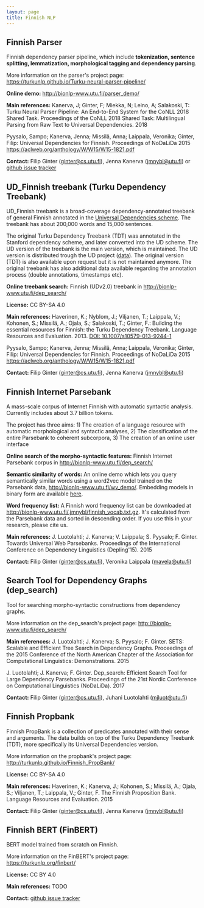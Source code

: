```yaml
---
layout: page
title: Finnish NLP
---
```


## Finnish Parser <a id="parser"></a>

Finnish dependency parser pipeline, which include **tokenization, sentence splitting, lemmatization, morphological tagging and dependency parsing**.

 More information on the parser's project page: <https://turkunlp.github.io/Turku-neural-parser-pipeline/>
 
 **Online demo:** <http://bionlp-www.utu.fi/parser_demo/>
 
 **Main references:**
Kanerva, J; Ginter, F; Miekka, N; Leino, A; Salakoski, T: Turku Neural Parser Pipeline: An End-to-End System for the CoNLL 2018 Shared Task. Proceedings of the CoNLL 2018 Shared Task: Multilingual Parsing from Raw Text to Universal Dependencies. 2018

Pyysalo, Sampo; Kanerva, Jenna; Missilä, Anna; Laippala, Veronika; Ginter, Filip: Universal Dependencies for Finnish. Proceedings of NoDaLiDa 2015 <https://aclweb.org/anthology/W/W15/W15-1821.pdf>
 
 **Contact:** Filip Ginter (ginter@cs.utu.fi), Jenna Kanerva (jmnybl@utu.fi) or [github issue tracker](https://github.com/TurkuNLP/Turku-neural-parser-pipeline/issues)
 
## UD_Finnish treebank (Turku Dependency Treebank) <a id="treebank"></a>
 
 UD_Finnish treebank is a broad-coverage dependency-annotated treebank of general Finnish annotated in the [Universal Dependencies scheme](http://universaldependencies.org/). The treebank has about 200,000 words and 15,000 sentences.
 
The original Turku Dependency Treebank (TDT) was annotated in the Stanford dependency scheme, and later converted into the UD scheme. The UD version of the treebank is the main version, which is maintained. The UD version is distributed trough the UD project ([data](http://universaldependencies.org/#download)). The original version (TDT) is also available upon request but it is not maintained anymore. The original treebank has also additional data available regarding the annotation process (double annotations, timestamps etc).

**Online treebank search:** Finnish (UDv2.0) treebank in <http://bionlp-www.utu.fi/dep_search/>

**License:** CC BY-SA 4.0

**Main references:**
Haverinen, K.; Nyblom, J.; Viljanen, T.; Laippala, V.; Kohonen, S.; Missilä, A.; Ojala, S.; Salakoski, T.; Ginter, F.: Building the essential resources for Finnish: the Turku Dependency Treebank. Language Resources and Evaluation. 2013. [DOI: 10.1007/s10579-013-9244-1](http://dx.doi.org/10.1007/s10579-013-9244-1)

Pyysalo, Sampo; Kanerva, Jenna; Missilä, Anna; Laippala, Veronika; Ginter, Filip: Universal Dependencies for Finnish. Proceedings of NoDaLiDa 2015 <https://aclweb.org/anthology/W/W15/W15-1821.pdf>

**Contact:** Filip Ginter (ginter@cs.utu.fi), Jenna Kanerva (jmnybl@utu.fi)

## Finnish Internet Parsebank <a id="parsebank"></a>

A mass-scale corpus of Internet Finnish with automatic syntactic analysis. Currently includes about 3.7 billion tokens.

The project has three aims: 1) The creation of a language resource with automatic morphological and syntactic analyses, 2) The classification of the entire Parsebank to coherent subcorpora, 3) The creation of an online user interface

**Online search of the morpho-syntactic features:** Finnish Internet Parsebank corpus in <http://bionlp-www.utu.fi/dep_search/>

**Semantic similarity of words:** An online demo which lets you query semantically similar words using a word2vec model trained on the Parsebank data, <http://bionlp-www.utu.fi/wv_demo/>. Embedding models in binary form are available [here](http://dl.turkunlp.org/finnish-embeddings/).

**Word frequency list:** A Finnish word frequency list can be downloaded at <http://bionlp-www.utu.fi/.jmnybl/finnish_vocab.txt.gz>. It's calculated from the Parsebank data and sorted in descending order. If you use this in your research, please cite us.

**Main references:**
J. Luotolahti; J. Kanerva; V. Laippala; S. Pyysalo; F. Ginter. Towards Universal Web Parsebanks. Proceedings of the International Conference on Dependency Linguistics (Depling'15). 2015

**Contact:** Filip Ginter (ginter@cs.utu.fi), Veronika Laippala (mavela@utu.fi)

## Search Tool for Dependency Graphs (dep_search) <a id="depsearch"></a>

Tool for searching morpho-syntactic constructions from dependency graphs.

More information on the dep_search's project page: <http://bionlp-www.utu.fi/dep_search/>

**Main references:**
J. Luotolahti; J. Kanerva; S. Pyysalo; F. Ginter. SETS: Scalable and Efficient Tree Search in Dependency Graphs. Proceedings of the 2015 Conference of the North American Chapter of the Association for Computational Linguistics: Demonstrations. 2015

J. Luotolahti; J. Kanerva; F. Ginter. Dep_search: Efficient Search Tool for Large Dependency Parsebanks. Proceedings of the 21st Nordic Conference on Computational Linguistics (NoDaLiDa). 2017

**Contact:** Filip Ginter (ginter@cs.utu.fi), Juhani Luotolahti (mjluot@utu.fi)

## Finnish Propbank <a id="propbank"></a>

Finnish PropBank is a collection of predicates annotated with their sense and arguments. The data builds on top of the Turku Dependency Treebank (TDT), more specifically its Universal Dependencies version.

More information on the propbank's project page: <http://turkunlp.github.io/Finnish_PropBank/>

**License:** CC BY-SA 4.0

**Main references:**
Haverinen, K.; Kanerva, J.; Kohonen, S.; Missilä, A.; Ojala, S.; Viljanen, T.; Laippala, V.; Ginter, F. The Finnish Proposition Bank. Language Resources and Evaluation. 2015

**Contact:** Filip Ginter (ginter@cs.utu.fi), Jenna Kanerva (jmnybl@utu.fi)

## Finnish BERT (FinBERT) <a id="finbert"></a>

BERT model trained from scratch on Finnish.

More information on the FinBERT's project page: <https://turkunlp.org/finbert/>

**License:** CC BY 4.0

**Main references:** TODO

**Contact:** [github issue tracker](https://github.com/TurkuNLP/FinBERT/issues)
